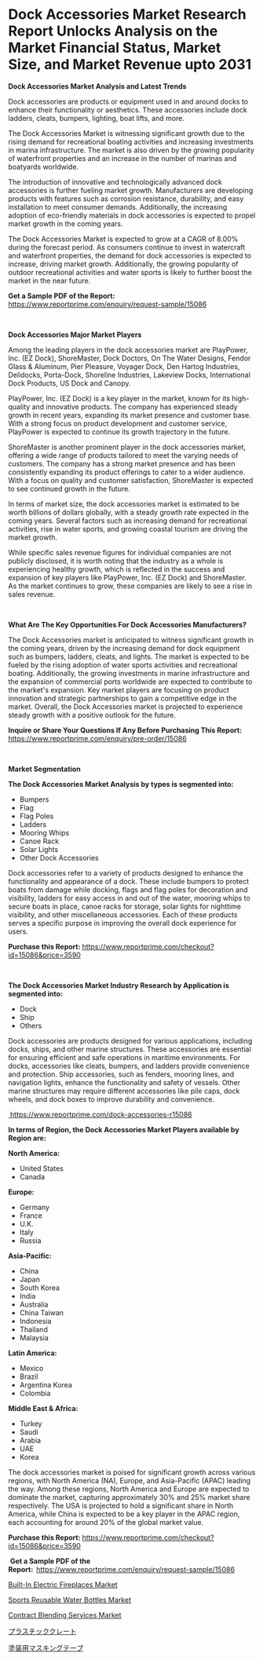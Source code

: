 <p><h1>Dock Accessories Market Research Report Unlocks Analysis on the Market Financial Status, Market Size, and Market Revenue upto 2031</h1></p><p><strong>Dock Accessories Market Analysis and Latest Trends</strong></p>
<p><p>Dock accessories are products or equipment used in and around docks to enhance their functionality or aesthetics. These accessories include dock ladders, cleats, bumpers, lighting, boat lifts, and more.</p><p>The Dock Accessories Market is witnessing significant growth due to the rising demand for recreational boating activities and increasing investments in marina infrastructure. The market is also driven by the growing popularity of waterfront properties and an increase in the number of marinas and boatyards worldwide.</p><p>The introduction of innovative and technologically advanced dock accessories is further fueling market growth. Manufacturers are developing products with features such as corrosion resistance, durability, and easy installation to meet consumer demands. Additionally, the increasing adoption of eco-friendly materials in dock accessories is expected to propel market growth in the coming years.</p><p>The Dock Accessories Market is expected to grow at a CAGR of 8.00% during the forecast period. As consumers continue to invest in watercraft and waterfront properties, the demand for dock accessories is expected to increase, driving market growth. Additionally, the growing popularity of outdoor recreational activities and water sports is likely to further boost the market in the near future.</p></p>
<p><strong>Get a Sample PDF of the Report:&nbsp;</strong> <a href="https://www.reportprime.com/enquiry/request-sample/15086">https://www.reportprime.com/enquiry/request-sample/15086</a></p>
<p>&nbsp;</p>
<p><strong>Dock Accessories Major Market Players</strong></p>
<p><p>Among the leading players in the dock accessories market are PlayPower, Inc. (EZ Dock), ShoreMaster, Dock Doctors, On The Water Designs, Fendor Glass & Aluminum, Pier Pleasure, Voyager Dock, Den Hartog Industries, Delidocks, Porta-Dock, Shoreline Industries, Lakeview Docks, International Dock Products, US Dock and Canopy. </p><p>PlayPower, Inc. (EZ Dock) is a key player in the market, known for its high-quality and innovative products. The company has experienced steady growth in recent years, expanding its market presence and customer base. With a strong focus on product development and customer service, PlayPower is expected to continue its growth trajectory in the future.</p><p>ShoreMaster is another prominent player in the dock accessories market, offering a wide range of products tailored to meet the varying needs of customers. The company has a strong market presence and has been consistently expanding its product offerings to cater to a wider audience. With a focus on quality and customer satisfaction, ShoreMaster is expected to see continued growth in the future.</p><p>In terms of market size, the dock accessories market is estimated to be worth billions of dollars globally, with a steady growth rate expected in the coming years. Several factors such as increasing demand for recreational activities, rise in water sports, and growing coastal tourism are driving the market growth.</p><p>While specific sales revenue figures for individual companies are not publicly disclosed, it is worth noting that the industry as a whole is experiencing healthy growth, which is reflected in the success and expansion of key players like PlayPower, Inc. (EZ Dock) and ShoreMaster. As the market continues to grow, these companies are likely to see a rise in sales revenue.</p></p>
<p>&nbsp;</p>
<p><strong>What Are The Key Opportunities For Dock Accessories Manufacturers?</strong></p>
<p><p>The Dock Accessories market is anticipated to witness significant growth in the coming years, driven by the increasing demand for dock equipment such as bumpers, ladders, cleats, and lights. The market is expected to be fueled by the rising adoption of water sports activities and recreational boating. Additionally, the growing investments in marine infrastructure and the expansion of commercial ports worldwide are expected to contribute to the market's expansion. Key market players are focusing on product innovation and strategic partnerships to gain a competitive edge in the market. Overall, the Dock Accessories market is projected to experience steady growth with a positive outlook for the future.</p></p>
<p><strong>Inquire or Share Your Questions If Any Before Purchasing This Report:</strong> <a href="https://www.reportprime.com/enquiry/pre-order/15086">https://www.reportprime.com/enquiry/pre-order/15086</a></p>
<p>&nbsp;</p>
<p><strong>Market Segmentation</strong></p>
<p><strong>The Dock Accessories Market Analysis by types is segmented into:</strong></p>
<p><ul><li>Bumpers</li><li>Flag</li><li>Flag Poles</li><li>Ladders</li><li>Mooring Whips</li><li>Canoe Rack</li><li>Solar Lights</li><li>Other Dock Accessories</li></ul></p>
<p><p>Dock accessories refer to a variety of products designed to enhance the functionality and appearance of a dock. These include bumpers to protect boats from damage while docking, flags and flag poles for decoration and visibility, ladders for easy access in and out of the water, mooring whips to secure boats in place, canoe racks for storage, solar lights for nighttime visibility, and other miscellaneous accessories. Each of these products serves a specific purpose in improving the overall dock experience for users.</p></p>
<p><strong>Purchase this Report:&nbsp;</strong><a href="https://www.reportprime.com/checkout?id=15086&price=3590">https://www.reportprime.com/checkout?id=15086&price=3590</a></p>
<p>&nbsp;</p>
<p><strong>The Dock Accessories Market Industry Research by Application is segmented into:</strong></p>
<p><ul><li>Dock</li><li>Ship</li><li>Others</li></ul></p>
<p><p>Dock accessories are products designed for various applications, including docks, ships, and other marine structures. These accessories are essential for ensuring efficient and safe operations in maritime environments. For docks, accessories like cleats, bumpers, and ladders provide convenience and protection. Ship accessories, such as fenders, mooring lines, and navigation lights, enhance the functionality and safety of vessels. Other marine structures may require different accessories like pile caps, dock wheels, and dock boxes to improve durability and convenience.</p></p>
<p><a href="https://www.reportprime.com/dock-accessories-r15086">&nbsp;https://www.reportprime.com/dock-accessories-r15086</a></p>
<p><strong>In terms of Region, the Dock Accessories Market Players available by Region are:</strong></p>
<p>
    <p> <strong> North America: </strong>
        <ul>
            <li>United States</li>
            <li>Canada</li>
        </ul>
        </p> 
    <p> <strong> Europe: </strong>
        <ul>
            <li>Germany</li>
            <li>France</li>
            <li>U.K.</li>
            <li>Italy</li>
            <li>Russia</li>
        </ul>
        </p> 
    <p> <strong> Asia-Pacific: </strong>
        <ul>
            <li>China</li>
            <li>Japan</li>
            <li>South Korea</li>
            <li>India</li>
            <li>Australia</li>
            <li>China Taiwan</li>
            <li>Indonesia</li>
            <li>Thailand</li>
            <li>Malaysia</li>
        </ul>
        </p> 
    <p> <strong> Latin America: </strong>
        <ul>
            <li>Mexico</li>
            <li>Brazil</li>
            <li>Argentina Korea</li>
            <li>Colombia</li>
        </ul>
        </p> 
    <p> <strong> Middle East & Africa: </strong>
        <ul>
            <li>Turkey</li>
            <li>Saudi</li>
            <li>Arabia</li>
            <li>UAE</li>
            <li>Korea</li>
        </ul>
    </p>
    </p>
<p><p>The dock accessories market is poised for significant growth across various regions, with North America (NA), Europe, and Asia-Pacific (APAC) leading the way. Among these regions, North America and Europe are expected to dominate the market, capturing approximately 30% and 25% market share respectively. The USA is projected to hold a significant share in North America, while China is expected to be a key player in the APAC region, each accounting for around 20% of the global market value.</p></p>
<p><strong>Purchase this Report: </strong><a href="https://www.reportprime.com/checkout?id=15086&price=3590">https://www.reportprime.com/checkout?id=15086&price=3590</a></p>
<p>&nbsp;<strong>Get a Sample PDF of the Report:&nbsp;&nbsp;</strong><a href="https://www.reportprime.com/enquiry/request-sample/15086">https://www.reportprime.com/enquiry/request-sample/15086</a></p>
<p><strong></strong></p>
<p><p><a href="https://medium.com/@tammyjones1939/global-built-in-electric-fireplaces-market-by-product-type-by-application-by-region-and-companies-1028059f2902">Built-In Electric Fireplaces Market</a></p><p><a href="https://www.linkedin.com/pulse/insights-sports-reusable-water-bottles-industry-market-financial-vmzgc">Sports Reusable Water Bottles Market</a></p><p><a href="https://github.com/abdillahsp58/Market-Research-Report-List-1/blob/main/contract-blending-services-market.md">Contract Blending Services Market</a></p><p><a href="https://medium.com/@austincooper525/%E3%83%97%E3%83%A9%E3%82%B9%E3%83%81%E3%83%83%E3%82%AF%E3%82%AF%E3%83%AC%E3%83%BC%E3%83%88%E5%B8%82%E5%A0%B4%E3%81%AE%E5%8B%95%E5%90%91-%E3%83%97%E3%83%A9%E3%82%B9%E3%83%81%E3%83%83%E3%82%AF%E3%82%AF%E3%83%AC%E3%83%BC%E3%83%88%E5%B8%82%E5%A0%B4%E3%81%AE%E3%82%A4%E3%83%B3%E3%82%B5%E3%82%A4%E3%83%88%E3%81%A8%E4%BA%88%E6%B8%AC%E5%88%86%E6%9E%90-2024%E5%B9%B4-2031%E5%B9%B4-%E3%81%AB%E7%84%A6%E7%82%B9%E3%82%92%E5%BD%93%E3%81%A6%E3%82%8B-fcc40a61212a">プラスチッククレート</a></p><p><a href="https://medium.com/@pollynsatcherayted345/%E5%A1%97%E8%A3%85%E7%94%A8%E3%83%9E%E3%82%B9%E3%82%AD%E3%83%B3%E3%82%B0%E3%83%86%E3%83%BC%E3%83%97%E5%B8%82%E5%A0%B4-%E3%82%B0%E3%83%AD%E3%83%BC%E3%83%90%E3%83%AB%E3%81%8A%E3%82%88%E3%81%B3%E5%9C%B0%E5%9F%9F%E5%88%A5%E5%88%86%E6%9E%90-%E5%9C%B0%E5%9F%9F-%E5%9B%BD%E3%83%AC%E3%83%99%E3%83%AB%E3%81%AE%E5%88%86%E6%9E%90-%E7%AB%B6%E4%BA%89%E7%92%B0%E5%A2%83%E3%81%AB%E7%84%A6%E7%82%B9%E3%82%92%E5%BD%93%E3%81%A6%E3%81%9F-%E5%88%86%E6%9E%90%E3%81%A8%E4%BA%88%E6%B8%AC-2024%E5%B9%B4-2031%E5%B9%B4-29347cfa9acd">塗装用マスキングテープ</a></p></p>